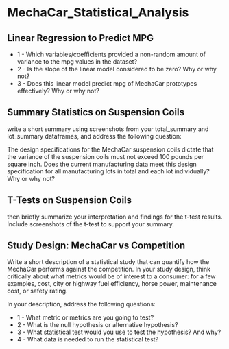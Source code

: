 # MechaCar_Statistical_Analysis

## Linear Regression to Predict MPG
- 1 - Which variables/coefficients provided a non-random amount of variance to the mpg values in the dataset?
- 2 - Is the slope of the linear model considered to be zero? Why or why not?
- 3 - Does this linear model predict mpg of MechaCar prototypes effectively? Why or why not?



## Summary Statistics on Suspension Coils
write a short summary using screenshots from your total_summary and lot_summary dataframes, and address the following question:

The design specifications for the MechaCar suspension coils dictate that the variance of the suspension coils must not exceed 100 pounds per square inch. Does the current manufacturing data meet this design specification for all manufacturing lots in total and each lot individually? Why or why not?

## T-Tests on Suspension Coils
then briefly summarize your interpretation and findings for the t-test results. Include screenshots of the t-test to support your summary.

## Study Design: MechaCar vs Competition

Write a short description of a statistical study that can quantify how the MechaCar performs against the competition. In your study design, think critically about what metrics would be of interest to a consumer: for a few examples, cost, city or highway fuel efficiency, horse power, maintenance cost, or safety rating.

In your description, address the following questions:
- 1 - What metric or metrics are you going to test?
- 2 - What is the null hypothesis or alternative hypothesis?
- 3 - What statistical test would you use to test the hypothesis? And why?
- 4 - What data is needed to run the statistical test?
